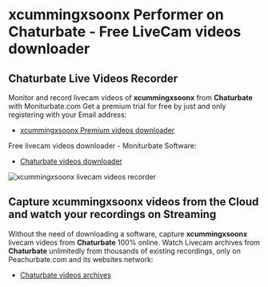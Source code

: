 # xcummingxsoonx Performer on Chaturbate - Free LiveCam videos downloader

## Chaturbate Live Videos Recorder

Monitor and record livecam videos of **xcummingxsoonx** from **Chaturbate** with Moniturbate.com
Get a premium trial for free by just and only registering with your Email address:
* [xcummingxsoonx Premium videos downloader](https://moniturbate.com/request-demo-licence-key.html)

Free livecam videos downloader - Moniturbate Software:
* [Chaturbate videos downloader](https://moniturbate.com/moniturbate-download-software.html)

![xcummingxsoonx livecam videos recorder](https://peachurnet.com/templates/moniturbate-software.png)


## Capture xcummingxsoonx videos from the Cloud and watch your recordings on Streaming

Without the need of downloading a software, capture **xcummingxsoonx** livecam videos from **Chaturbate** 100% online.
Watch Livecam archives from **Chaturbate** unlimitedly from thousands of existing recordings, only on Peachurbate.com and its websites network:
* [Chaturbate videos archives](https://peachurnet.com/)